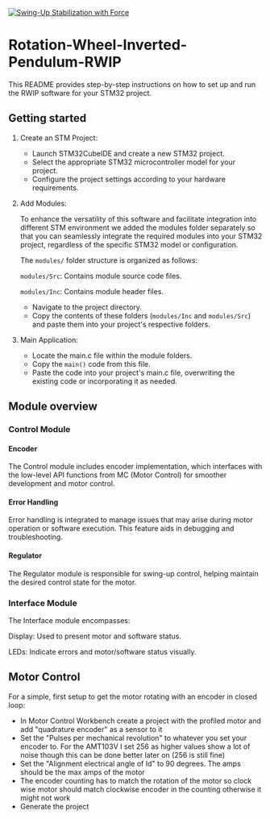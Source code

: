 [![Swing-Up Stabilization with Force](http://img.youtube.com/vi/k0FuAN_W_Ps/0.jpg)](http://www.youtube.com/watch?v=k0FuAN_W_Ps)

# Rotation-Wheel-Inverted-Pendulum-RWIP
This README provides step-by-step instructions on how to set up and run the RWIP software for your STM32 project.

## Getting started

1. Create an STM Project:
    * Launch STM32CubeIDE and create a new STM32 project.
    * Select the appropriate STM32 microcontroller model for your project.
    * Configure the project settings according to your hardware requirements.

2. Add Modules:

    To enhance the versatility of this software and facilitate integration into different STM environment we added the modules folder separately so that you can seamlessly integrate the required modules into your STM32 project, regardless of the specific STM32 model or configuration.

    The `modules/` folder structure is organized as follows:

    `modules/Src`: Contains module source code files.

    `modules/Inc`: Contains module header files.

    * Navigate to the project directory.
    * Copy the contents of these folders (`modules/Inc` and `modules/Src`) and paste them into your project's respective folders.

3. Main Application:
    * Locate the main.c file within the module folders.
    * Copy the `main()` code from this file.
    * Paste the code into your project's main.c file, overwriting the existing code or incorporating it as needed.

## Module overview

### Control Module
#### Encoder 

The Control module includes encoder implementation, which interfaces with the low-level API functions from MC (Motor Control) for smoother development and motor control.

#### Error Handling

Error handling is integrated to manage issues that may arise during motor operation or software execution. This feature aids in debugging and troubleshooting.

#### Regulator

The Regulator module is responsible for swing-up control, helping maintain the desired control state for the motor.

### Interface Module
The Interface module encompasses:

Display: Used to present motor and software status.

LEDs: Indicate errors and motor/software status visually.


## Motor Control 

For a simple, first setup to get the motor rotating with an encoder in closed loop:

- In Motor Control Workbench create a project with the profiled motor and add "quadrature encoder" as a sensor to it
- Set the "Pulses per mechanical revolution" to whatever you set your encoder to. For the AMT103V I set 256 as higher values show a lot of noise though this can be done better later on (256 is still fine)
- Set the "Alignment electrical angle of Id" to 90 degrees. The amps should be the max amps of the motor
- The encoder counting has to match the rotation of the motor so clock wise motor should match clockwise encoder in the counting otherwise it might not work
- Generate the project
